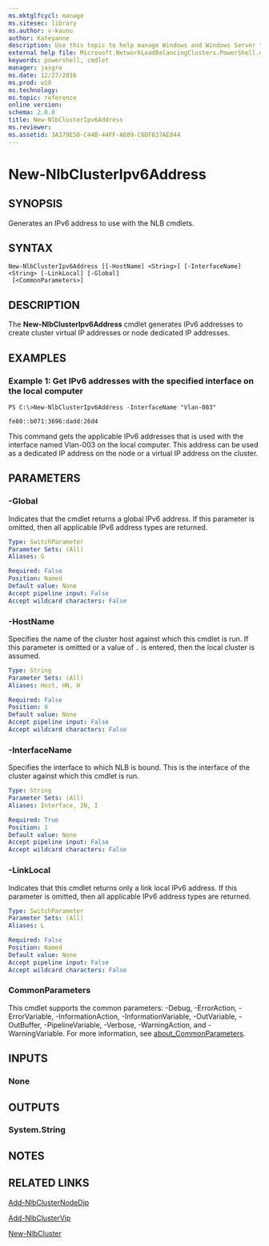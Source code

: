 ```yaml
---
ms.mktglfcycl: manage
ms.sitesec: library
ms.author: v-kaunu
author: Kateyanne
description: Use this topic to help manage Windows and Windows Server technologies with Windows PowerShell.
external help file: Microsoft.NetworkLoadBalancingClusters.PowerShell.dll-Help.xml
keywords: powershell, cmdlet
manager: jasgro
ms.date: 12/27/2016
ms.prod: w10
ms.technology: 
ms.topic: reference
online version: 
schema: 2.0.0
title: New-NlbClusterIpv6Address
ms.reviewer:
ms.assetid: 3A379E5D-C44B-44FF-A609-C6DF837AE844
---
```


# New-NlbClusterIpv6Address

## SYNOPSIS
Generates an IPv6 address to use with the NLB cmdlets.

## SYNTAX

```
New-NlbClusterIpv6Address [[-HostName] <String>] [-InterfaceName] <String> [-LinkLocal] [-Global]
 [<CommonParameters>]
```

## DESCRIPTION
The **New-NlbClusterIpv6Address** cmdlet generates IPv6 addresses to create cluster virtual IP addresses or node dedicated IP addresses.

## EXAMPLES

### Example 1: Get IPv6 addresses with the specified interface on the local computer
```
PS C:\>New-NlbClusterIpv6Address -InterfaceName "Vlan-003"

fe80::b071:3696:dadd:26d4
```

This command gets the applicable IPv6 addresses that is used with the interface named Vlan-003 on the local computer.
This address can be used as a dedicated IP address on the node or a virtual IP address on the cluster.

## PARAMETERS

### -Global
Indicates that the cmdlet returns a global IPv6 address.
If this parameter is omitted, then all applicable IPv6 address types are returned.

```yaml
Type: SwitchParameter
Parameter Sets: (All)
Aliases: G

Required: False
Position: Named
Default value: None
Accept pipeline input: False
Accept wildcard characters: False
```

### -HostName
Specifies the name of the cluster host against which this cmdlet is run.
If this parameter is omitted or a value of `.` is entered, then the local cluster is assumed.

```yaml
Type: String
Parameter Sets: (All)
Aliases: Host, HN, H

Required: False
Position: 0
Default value: None
Accept pipeline input: False
Accept wildcard characters: False
```

### -InterfaceName
Specifies the interface to which NLB is bound.
This is the interface of the cluster against which this cmdlet is run.

```yaml
Type: String
Parameter Sets: (All)
Aliases: Interface, IN, I

Required: True
Position: 1
Default value: None
Accept pipeline input: False
Accept wildcard characters: False
```

### -LinkLocal
Indicates that this cmdlet returns only a link local IPv6 address.
If this parameter is omitted, then all applicable IPv6 address types are returned.

```yaml
Type: SwitchParameter
Parameter Sets: (All)
Aliases: L

Required: False
Position: Named
Default value: None
Accept pipeline input: False
Accept wildcard characters: False
```

### CommonParameters
This cmdlet supports the common parameters: -Debug, -ErrorAction, -ErrorVariable, -InformationAction, -InformationVariable, -OutVariable, -OutBuffer, -PipelineVariable, -Verbose, -WarningAction, and -WarningVariable. For more information, see [about_CommonParameters](https://go.microsoft.com/fwlink/?LinkID=113216).

## INPUTS

### None

## OUTPUTS

### System.String

## NOTES

## RELATED LINKS

[Add-NlbClusterNodeDip](./Add-NlbClusterNodeDip.md)

[Add-NlbClusterVip](./Add-NlbClusterVip.md)

[New-NlbCluster](./New-NlbCluster.md)

